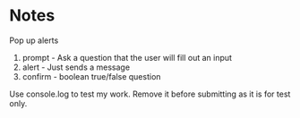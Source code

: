 # Notes

Pop up alerts
1. prompt - Ask a question that the user will fill out an input
2. alert - Just sends a message
3. confirm - boolean true/false question

Use console.log to test my work. Remove it before submitting as it is for test only.

